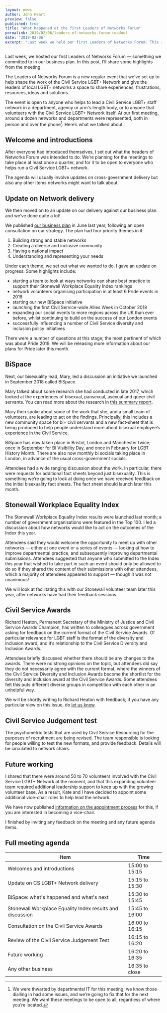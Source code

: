 ```yaml
---
layout: news
author: John Peart
preview: false
published: true
title: "What happened at the first Leaders of Networks Forum"
permalink: 2019/02/06/leaders-of-networks-forum-readout
date: '2019-02-06'
excerpt: "Last week we held our first Leaders of Networks Forum. This is what happened."
---
```


Last week, we hosted our first Leaders of Networks Forum — something we committed to in our business plan. In this post, I’ll share some highlights from the meeting.

The Leaders of Networks Forum is a new regular event that we’ve set up to help shape the work of the Civil Service LGBT+ Network and give the leaders of local LGBT+ networks a space to share experiences, frustrations, resources, ideas and solutions.

The event is open to anyone who helps to lead a Civil Service LGBT+ staff network in a department, agency or arm's length body, or to anyone that volunteers with the Civil Service LGBT+ Network itself. At our first meeting, around a dozen networks and departments were represented, both in person and over the phone[^1]. Here’s what we talked about.

[^1]: We were thwarted by departmental IT for this meeting; we know those dialling in had some issues, and we’re going to fix that for the next meeting. We want these meetings to be open to all, regardless of where you’re located.

## Welcome and introductions

After everyone had introduced themselves, I set out what the headers of Networks Forum was intended to do. We’re planning for the meetings to take place at least once a quarter, and for it to be open to everyone who helps run a Civil Service LGBT+ network. 

The agenda will usually involve updates on cross-government delivery but also any other items networks might want to talk about. 

## Update on Network delivery

We then moved on to an update on our delivery against our business plan: and we’ve done quite a lot! 

We published [our business plan](https://www.civilservice.lgbt/publication/business-plan-2018-to-2020/) in June last year, following an open consultation on our strategy. The plan had four priority themes in it: 

1. Building strong and stable networks
2. Creating a diverse and inclusive community
3. Having a national impact 
4. Understanding and representing your needs

Under each theme, we set out what we wanted to do. I gave an update on progress. Some highlights include:

- starting a team to look at ways networks can share best practice to support their Stonewall Workplace Equality Index rankings
- network volunteers organising participation in at least 6 Pride events in 2018
- starting our new BiSpace initiative
- launching the first Civil Service-wide Allies Week in October 2018
- expanding our social events to more regions across the UK than ever before, whilst continuing to build on the success of our London events
- successfully influencing a number of Civil Service diversity and inclusion policy initiatives

There were a number of questions at this stage; the most pertinent of which was about Pride 2019. We will be releasing more information about our plans for Pride later this month.

## BiSpace

Next, our bisexuality lead, Mary, led a discussion an initiative we launched in September 2018 called BiSpace. 

Mary talked about some research she had conducted in late 2017, which looked at the experiences of bisexual, pansexual, asexual and queer civil servants. You can read more about the research in [this summary report](https://www.civilservice.lgbt/publication/improving-the-experiences-of-bisexual-civil-servants/).

Mary then spoke about some of the work that she, and a small team of volunteers, are leading to act on the findings. Principally, this includes a new community space for bi+ civil servants and a new fact-sheet that is being produced to help people understand more about bisexual employee’s experience in the Civil Service. 

BiSpace has now taken place in Bristol, London and Manchester twice; once in September for Bi Visibility Day, and once in February for LGBT History Month. There are also now monthly bi socials taking place in London, in advance of the usual cross-government socials.

Attendees had a wide ranging discussion about the work. In particular, there were requests for additional fact sheets beyond just bisexuality. This is something we’re going to look at doing once we have received feedback on the initial bisexuality fact sheets. The fact sheet should launch later this month.

## Stonewall Workplace Equality Index

The Stonewall Workplace Equality Index results were launched last month; a number of government organisations were featured in the Top 100. I led a discussion about how networks would like to act on the outcomes of the Index this year.

Attendees said they would welcome the opportunity to meet up with other networks — either at one event or a series of events — looking at how to improve departmental practice, and subsequently improving departmental submissions. Attendees suggested that anyone who submitted to the Index this year that wished to take part in such an event should only be allowed to do so if they shared the content of their submissions with other attendees, which a majority of attendees appeared to support — though it was not unanimous!

We will look at facilitating this with our Stonewall volunteer team later this year, after networks have had their feedback sessions.

## Civil Service Awards

Richard Heaton, Permanent Secretary of the Ministry of Justice and Civil Service Awards Champion, has written to colleagues across government asking for feedback on the current format of the Civil Service Awards. Of particular relevance for LGBT staff is the format of the diversity and inclusion award, and it’s relationship to the Civil Service Diversity and Inclusion Awards.

Attendees briefly discussed whether there should be any changes to the awards. There were no strong opinions on the topic, but attendees did say they do not necessarily agree with the current format, where the winners of the Civil Service Diversity and Inclusion Awards become the shortlist for the diversity and inclusion award at the Civil Service Awards. Some attendees felt this puts different diverse groups in competition with each other in an unhelpful way.

We will be shortly writing to Richard Heaton with feedback; if you have any particular view on this issue, do [let us know](/about/contact-us/).

## Civil Service Judgement test

The psychometric tests that are used by Civil Service Resourcing for the purposes of recruitment are being revised. The team responsible is looking for people willing to test the new formats, and provide feedback. Details will be circulated to network chairs.

## Future working

I shared that there were around 50 to 70 volunteers involved with the Civil Service LGBT+ Network at the moment, and that this expanding volunteer team required additional leadership support to keep up with the growing volunteer base. As a result, Kate and I have decided to appoint some additional vice-chair roles to help lead the network. 

We have now published [information on the appointment process](https://www.civilservice.lgbt/2019/02/05/vice-chair-appointments) for this, if you are interested in becoming a vice-chair. 

I finished by inviting any feedback on the meeting and any future agenda items.

## Full meeting agenda

| Item                                                              | Time                             |
|-------------------------------------------------------------------|----------------------------------|
| Welcomes and introductions                                        | 15:00 to 15:15                   |
| Update on CS LGBT+ Network delivery                               | 15:15 to 15:30                   |
| BiSpace: what's happened and what's next                          | 15:30 to 15:45                   |
| Stonewall Workplace Equality Index results and discussion         | 15:45 to 16:00                   |
| Consultation on the Civil Service Awards                          | 16:00 to 16:15                   |
| Review of the Civil Service Judgement Test                        | 16:15 to 16:20                   |
| Future working                                                    | 16:20 to 16:35                   |
| Any other business                                                | 16:35 to close                   |